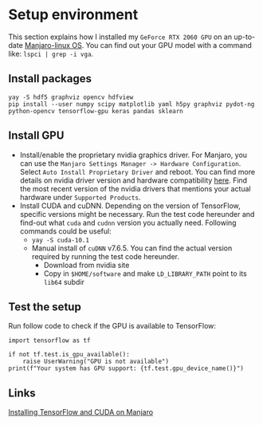 <!--
[proast](state:Done)(my_cost:4)
-->
# Setup environment

This section explains how I installed my `GeForce RTX 2060 GPU` on an up-to-date [Manjaro-linux OS](https://manjaro.org/).
You can find out your GPU model with a command like: `lspci | grep -i vga`.

## Install packages

```
yay -S hdf5 graphviz opencv hdfview
pip install --user numpy scipy matplotlib yaml h5py graphviz pydot-ng python-opencv tensorflow-gpu keras pandas sklearn
```

## Install GPU

* Install/enable the proprietary nvidia graphics driver. For Manjaro, you can use the `Manjaro Settings Manager -> Hardware Configuration`. Select `Auto Install Proprietary Driver` and reboot. You can find more details on nvidia driver version and hardware compatibility [here](https://www.nvidia.com/en-us/drivers/unix/). Find the most recent version of the nvidia drivers that mentions your actual hardware under `Supported Products`.
* Install CUDA and cuDNN. Depending on the version of TensorFlow, specific versions might be necessary. Run the test code hereunder and find-out what `cuda` and `cudnn` version you actually need. Following commands could be useful:
  * `yay -S cuda-10.1`
  * Manual install of `cuDNN` v7.6.5. You can find the actual version required by running the test code hereunder.
    * Download from nvidia site
    * Copy in `$HOME/software` and make `LD_LIBRARY_PATH` point to its `lib64` subdir

## Test the setup

Run follow code to check if the GPU is available to TensorFlow:

```
import tensorflow as tf

if not tf.test.is_gpu_available():
    raise UserWarning("GPU is not available")
print(f"Your system has GPU support: {tf.test.gpu_device_name()}")
```

## Links

[Installing TensorFlow and CUDA on Manjaro](https://medium.com/@Soroush/installing-tensorflow-and-cuda-on-manjaro-linux-6cb64c5ece1e)
